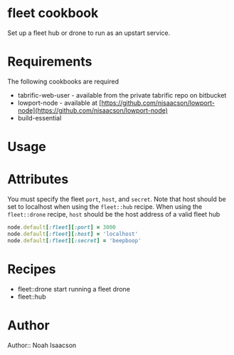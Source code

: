 # fleet cookbook

Set up a fleet hub or drone to run as an upstart service.

# Requirements

The following cookbooks are required

* tabrific-web-user - available from the private tabrific repo on bitbucket
* lowport-node - available at [https://github.com/nisaacson/lowport-node](https://github.com/nisaacson/lowport-node)
* build-essential


# Usage

# Attributes

You must specify the fleet `port`, `host`, and `secret`. Note that host should be set to localhost when using the `fleet::hub` recipe. When using the `fleet::drone` recipe, `host` should be the host address of a valid fleet hub

```ruby
node.default[:fleet][:port] = 3000
node.default[:fleet][:host] = 'localhost'
node.default[:fleet][:secret] = 'beepboop'
```

# Recipes

* fleet::drone start running a fleet drone
* fleet::hub
# Author

Author:: Noah Isaacson
